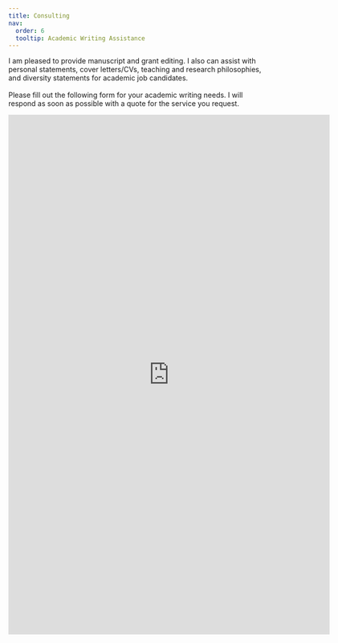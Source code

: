 ```yaml
---
title: Consulting
nav:
  order: 6
  tooltip: Academic Writing Assistance
---
```

I am pleased to provide manuscript and grant editing. I also can assist with personal statements, cover letters/CVs, teaching and research philosophies, and diversity statements for academic job candidates. 
<br><br>
Please fill out the following form for your academic writing needs. I will respond as soon as possible with a quote for the service you request.
<iframe src="https://docs.google.com/forms/d/e/1FAIpQLSfer90Pr4p8lnh1Ua1MXuj_e9UH4UFCfxcArATQrYs8b_OytQ/viewform?embedded=true" width="640" height="1036" frameborder="0" marginheight="0" marginwidth="0">Loading…</iframe>
